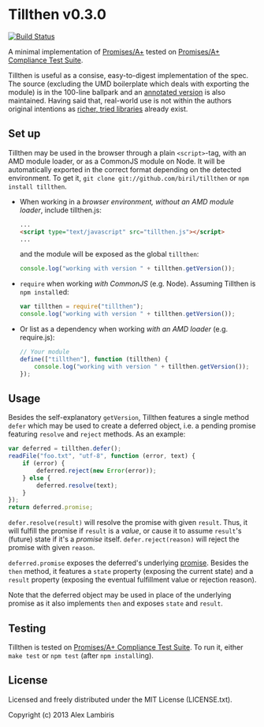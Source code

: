 Tillthen v0.3.0
===============

[![Build Status](https://travis-ci.org/biril/tillthen.png)](https://travis-ci.org/biril/tillthen)

A minimal implementation of [Promises/A+](https://github.com/promises-aplus/promises-spec) tested
on [Promises/A+ Compliance Test Suite](https://github.com/promises-aplus/promises-tests). 

Tillthen is useful as a consise, easy-to-digest implementation of the spec. The source (excluding
the UMD boilerplate which deals with exporting the module) is in the 100-line ballpark and an
[annotated version](http://biril.github.io/tillthen/) is also maintained. Having said that,
real-world use is not within the authors original intentions as
[richer, tried libraries](https://github.com/kriskowal/q) already exist.


Set up
------

Tillthen may be used in the browser through a plain `<script>`-tag, with an AMD module loader,
or as a CommonJS module on Node. It will be automatically exported in the correct format depending
on the detected environment. To get it, `git clone git://github.com/biril/tillthen` or
`npm install tillthen`.

* When working in a *browser environment, without an AMD module loader*, include tillthen.js:

    ```html
    ...
    <script type="text/javascript" src="tillthen.js"></script>
    ...
    ```

    and the module will be exposed as the global `tillthen`:

    ```javascript
    console.log("working with version " + tillthen.getVersion());
    ```

* `require` when working *with CommonJS* (e.g. Node). Assuming Tillthen is `npm install`ed:

    ```javascript
    var tillthen = require("tillthen");
    console.log("working with version " + tillthen.getVersion());
    ```

* Or list as a dependency when working *with an AMD loader* (e.g. require.js):

    ```javascript
    // Your module
    define(["tillthen"], function (tillthen) {
    	console.log("working with version " + tillthen.getVersion());
    });
    ```


Usage
-----

Besides the self-explanatory `getVersion`, Tillthen features a single method `defer` which may be
used to create a deferred object, i.e. a pending promise featuring `resolve` and `reject` methods.
As an example:

```javascript
var deferred = tillthen.defer();
readFile("foo.txt", "utf-8", function (error, text) {
    if (error) {
        deferred.reject(new Error(error));
    } else {
        deferred.resolve(text);
    }
});
return deferred.promise;
```

`defer.resolve(result)` will resolve the promise with given `result`. Thus, it will fulfill the
promise if `result` is a _value_, or cause it to assume `result`'s (future) state if it's a
_promise_ itself. `defer.reject(reason)` will reject the promise with given `reason`.

`deferred.promise` exposes the deferred's underlying
[promise](https://github.com/promises-aplus/promises-spec). Besides the `then` method, it features
a `state` property (exposing the current state) and a `result` property (exposing the eventual
fulfillment value or rejection reason).

Note that the deferred object may be used in place of the underlying promise as it also implements
`then` and exposes `state` and `result`.


Testing
-------

Tillthen is tested on
[Promises/A+ Compliance Test Suite](https://github.com/promises-aplus/promises-tests). To run it,
either `make test` or `npm test` (after `npm install`ing).


License
-------

Licensed and freely distributed under the MIT License (LICENSE.txt).

Copyright (c) 2013 Alex Lambiris
